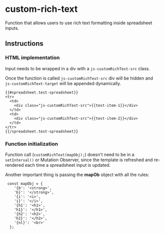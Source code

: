 # custom-rich-text
Function that allows users to use rich text formatting inside spreadsheet inputs.
## Instructions
### HTML implementation
Input needs to be wrapped in a div with a `js-customRichText-src` class.

Once the function is called `js-customRichText-src` div will be hidden and `js-customRichText-target` will be appended dynamically. 
```
{{#spreadsheet.test-spreadsheet}}
<tr>
  <td>
    <div class="js-customRichText-src">{{test-item-1}}</div>
  </td>
  <td>
    <div class="js-customRichText-src">{{test-item-2}}</div>
  </td>
</tr>
{{/spreadsheet.test-spreadsheet}}
```
### Function initialization
Function call (`customRichText(mapObj);`) doesn't need to be in a `setInterval()` or Mutation Observer, since the template is refreshed 
and re-rendered each time a spreadsheet input is updated.

Another important thing is passing the **mapOb** object with all the rules:
```
 const mapObj = {
    '{b': '<strong>',
    'b}': '</strong>',
    '{i': '<i>',
    'i}': '</i>',
    '{h1': '<h1>',
    'h1}': '</h1>',
    '{h2': '<h2>',
    'h2}': '</h2>',
    '{nl}': '<br>'
  };
```
